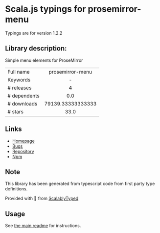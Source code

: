 
# Scala.js typings for prosemirror-menu

Typings are for version 1.2.2

## Library description:
Simple menu elements for ProseMirror

|                    |                 |
| ------------------ | :-------------: |
| Full name          | prosemirror-menu |
| Keywords           | - |
| # releases         | 4 |
| # dependents       | 0.0 |
| # downloads        | 79139.33333333333 |
| # stars            | 33.0 |

## Links
- [Homepage](https://github.com/prosemirror/prosemirror-menu#readme)
- [Bugs](https://github.com/prosemirror/prosemirror-menu/issues)
- [Repository](https://github.com/prosemirror/prosemirror-menu)
- [Npm](https://www.npmjs.com/package/prosemirror-menu)
    


## Note
This library has been generated from typescript code from first party type definitions.

Provided with :purple_heart: from [ScalablyTyped](https://github.com/oyvindberg/ScalablyTyped)

## Usage
See [the main readme](../../readme.md) for instructions.


